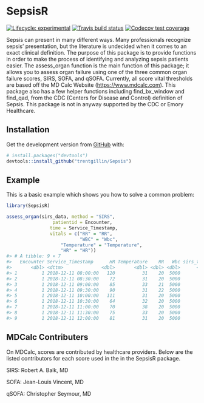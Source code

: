 
<!-- README.md is generated from README.Rmd. Please edit that file -->

# SepsisR

<!-- badges: start -->

[![Lifecycle:
experimental](https://img.shields.io/badge/lifecycle-experimental-orange.svg)](https://www.tidyverse.org/lifecycle/#experimental)
[![Travis build
status](https://travis-ci.org/trentgillin/SepsisR.svg?branch=master)](https://travis-ci.org/trentgillin/SepsisR)
[![Codecov test
coverage](https://codecov.io/gh/trentgillin/SepsisR/branch/master/graph/badge.svg)](https://codecov.io/gh/trentgillin/SepsisR?branch=master)
<!-- badges: end -->

Sepsis can present in many different ways. Many professionals recognize
sepsis’ presentation, but the literature is undecided when it comes to
an exact clinical definition. The purpose of this package is to provide
functions in order to make the process of identifying and analyzing
sepsis patients easier. The assess\_organ function is the main function
of this package; it allows you to assess organ failure using one of the
three common organ failure scores, SIRS, SOFA, and qSOFA. Currently, all
score vital thresholds are based off the MD Calc Website
(<https://www.mdcalc.com>). This package also has a few helper functions
including find\_bx\_window and find\_qad, from the CDC (Centers for
Disease and Control) definition of Sepsis. This package is not in anyway
supported by the CDC or Emory Healthcare.

## Installation

Get the development version from [GitHub](https://github.com/) with:

``` r
# install.packages("devtools")
devtools::install_github("trentgillin/Sepsis")
```

## Example

This is a basic example which shows you how to solve a common problem:

``` r
library(SepsisR)

assess_organ(sirs_data, method = "SIRS",
                 patientid = Encounter, 
                time = Service_Timestamp, 
                vitals = c("RR" = "RR", 
                           "WBC" = "Wbc", 
                    "Temperature" = "Temperature",
                    "HR" = "HR"))
#> # A tibble: 9 × 7
#>   Encounter Service_Timestamp      HR Temperature    RR   Wbc sirs_total
#>       <dbl> <dttm>              <dbl>       <dbl> <dbl> <dbl>      <dbl>
#> 1         1 2018-12-11 08:00:00   120          31    20  5000          3
#> 2         1 2018-12-11 08:30:00    72          31    20  5000          3
#> 3         1 2018-12-11 09:00:00    85          33    21  5000          3
#> 4         1 2018-12-11 09:30:00    90          31    22  5000          3
#> 5         1 2018-12-11 10:00:00   111          31    20  5000          3
#> 6         1 2018-12-11 10:30:00    64          32    20  5000          3
#> 7         1 2018-12-11 11:00:00    70          38    20  5000          3
#> 8         1 2018-12-11 11:30:00    75          33    20  5000          3
#> 9         1 2018-12-11 12:00:00    81          31    20  5000          3
```

## MDCalc Contributers

On MDCalc, scores are contributed by healthcare providers. Below are the
listed contributors for each score used in the in the SepsisR package.

SIRS: Robert A. Balk, MD

SOFA: Jean-Louis Vincent, MD

qSOFA: Christopher Seymour, MD
